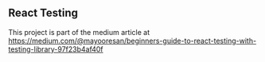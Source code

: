 ## React Testing
This project is part of the medium article at https://medium.com/@mayooresan/beginners-guide-to-react-testing-with-testing-library-97f23b4af40f